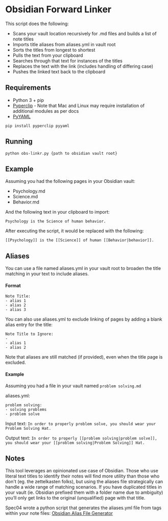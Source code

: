 # Obsidian Forward Linker

This script does the following:

- Scans your vault location recursively for .md files and builds a list of note titles
- Imports title aliases from aliases.yml in vault root
- Sorts the titles from longest to shortest
- Pulls the text from your clipboard
- Searches through that text for instances of the titles
- Replaces the text with the link (includes handling of differing case)
- Pushes the linked text back to the clipboard

## Requirements

* Python 3 + pip
* [Pyperclip](https://pypi.org/project/pyperclip/) - Note that Mac and Linux may require installation of additional modules as per docs
* [PyYAML](https://pypi.org/project/PyYAML/)

```pip install pyperclip pyyaml```

## Running

```python obs-linkr.py {path to obsidian vault root}```

## Example

Assuming you had the following pages in your Obsidian vault:

* Psychology.md
* Science.md
* Behavior.md

And the following text in your clipboard to import:

```Psychology is the Science of human behavior.```

After executing the script, it would be replaced with the following:

```[[Psychology]] is the [[Science]] of human [[Behavior|behavior]].```

## Aliases

You can use a file named aliases.yml in your vault root to broaden the title matching in your text to include aliases.

#### Format

```
Note Title:
- alias 1
- alias 2
- alias 3
```

You can also use aliases.yml to exclude linking of pages by adding a blank alias entry for the title:

```
Note Title to Ignore:
-
- alias 1
- alias 2
```

Note that aliases are still matched (if provided), even when the title page is excluded.

#### Example

Assuming you had a file in your vault named ```problem solving.md```

aliases.yml:
```
problem solving:
- solving problems
- problem solve
```

Input text:
```In order to properly problem solve, you should wear your Problem Solving Hat.```

Output text:
```In order to properly [[problem solving|problem solve]], you should wear your [[problem solving|Problem Solving]] Hat.```

## Notes

This tool leverages an opinionated use case of Obsidian. Those who use literal text titles to identify their notes will find more utility than those who don't (eg. the zettelkasten folks), but using the aliases file strategically can handle a wide range of matching scenarios. If you have duplicated titles in your vault (ie. Obsidian prefixed them with a folder name due to ambiguity) you’ll only get links to the original (unqualified) page with that title.  

Spec04 wrote a python script that generates the aliases.yml file from tags within your note files: [Obsidian Alias File Generator](https://github.com/Spec04/obs_alias_generator)